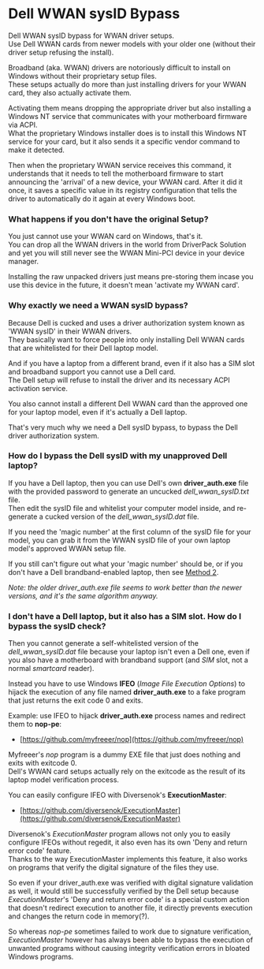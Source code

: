# Dell WWAN sysID Bypass
Dell WWAN sysID bypass for WWAN driver setups.\
Use Dell WWAN cards from newer models with your older one (without their driver setup refusing the install).

Broadband (aka. WWAN) drivers are notoriously difficult to install on Windows without their proprietary setup files.\
These setups actually do more than just installing drivers for your WWAN card, they also actually activate them.

Activating them means dropping the appropriate driver but also installing a Windows NT service that communicates with your motherboard firmware via ACPI.\
What the proprietary Windows installer does is to install this Windows NT service for your card, but it also sends it a specific vendor command to make it detected.

Then when the proprietary WWAN service receives this command, it understands that it needs to tell the motherboard firmware to start announcing the 'arrival' of a new device, your WWAN card.
After it did it once, it saves a specific value in its registry configuration that tells the driver to automatically do it again at every Windows boot.

### What happens if you don't have the original Setup?
You just cannot use your WWAN card on Windows, that's it.\
You can drop all the WWAN drivers in the world from DriverPack Solution and yet you will still never see the WWAN Mini-PCI device in your device manager.

Installing the raw unpacked drivers just means pre-storing them incase you use this device in the future, it doesn't mean 'activate my WWAN card'.

### Why exactly we need a WWAN sysID bypass?
Because Dell is cucked and uses a driver authorization system known as 'WWAN sysID' in their WWAN drivers.\
They basically want to force people into only installing Dell WWAN cards that are whitelisted for their Dell laptop model.

And if you have a laptop from a different brand, even if it also has a SIM slot and broadband support you cannot use a Dell card.\
The Dell setup will refuse to install the driver and its necessary ACPI activation service.

You also cannot install a different Dell WWAN card than the approved one for your laptop model, even if it's actually a Dell laptop.

That's very much why we need a Dell sysID bypass, to bypass the Dell driver authorization system.

### How do I bypass the Dell sysID with my unapproved Dell laptop?
If you have a Dell laptop, then you can use Dell's own **driver_auth.exe** file with the provided password to generate an uncucked *dell_wwan_sysID.txt* file.\
Then edit the sysID file and whitelist your computer model inside, and re-generate a cucked version of the *dell_wwan_sysID.dat* file.

If you need the 'magic number' at the first column of the sysID file for your model, you can grab it from the WWAN sysID file of your own laptop model's approved WWAN setup file.

If you still can't figure out what your 'magic number' should be, or if you don't have a Dell brandband-enabled laptop, then see [Method 2](#i-dont-have-a-dell-laptop-but-it-also-has-a-sim-slot-how-do-i-bypass-the-sysid-check).

*Note: the older driver_auth.exe file seems to work better than the newer versions, and it's the same algorithm anyway.*

### I don't have a Dell laptop, but it also has a SIM slot. How do I bypass the sysID check?
Then you cannot generate a self-whitelisted version of the *dell_wwan_sysID.dat* file because your laptop isn't even a Dell one, even if you also have a motherboard with brandband support (and *SIM* slot, not a normal *smartcard* reader).

Instead you have to use Windows **IFEO** (*Image File Execution Options*) to hijack the execution of any file named **driver_auth.exe** to a fake program that just returns the exit code 0 and exits.

Example: use IFEO to hijack **driver_auth.exe** process names and redirect them to **nop-pe**:
- [https://github.com/myfreeer/nop](https://github.com/myfreeer/nop)

Myfreeer's *nop* program is a dummy EXE file that just does nothing and exits with exitcode 0.\
Dell's WWAN card setups actually rely on the exitcode as the result of its laptop model verification process.

You can easily configure IFEO with Diversenok's **ExecutionMaster**:
- [https://github.com/diversenok/ExecutionMaster](https://github.com/diversenok/ExecutionMaster)

Diversenok's *ExecutionMaster* program allows not only you to easily configure IFEOs without regedit, it also even has its own 'Deny and return error code' feature.\
Thanks to the way ExecutionMaster implements this feature, it also works on programs that verify the digital signature of the files they use.

So even if your driver_auth.exe was verified with digital signature validation as well, it would still be successfully verified by the Dell setup because *ExecutionMaster*'s 'Deny and return error code' is a special custom action that doesn't redirect execution to another file, it directly prevents execution and changes the return code in memory(?).

So whereas *nop-pe* sometimes failed to work due to signature verification, *ExecutionMaster* however has always been able to bypass the execution of unwanted programs without causing integrity verification errors in bloated Windows programs.
